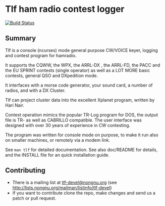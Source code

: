 # Tlf ham radio contest logger

[![Build Status](https://travis-ci.org/Tlf/tlf.svg?branch=master)](https://travis-ci.org/Tlf/tlf)

## Summary

Tlf is a console (ncurses) mode general purpose CW/VOICE keyer, logging and 
contest program for hamradio. 

It supports the CQWW, the WPX, the ARRL-DX , the ARRL-FD, the PACC and the 
EU SPRINT contests (single operator) as well as a LOT MORE basic contests, 
general QSO and DXpedition mode. 

It interfaces with a morse code generator, your sound card, a number of radios,
and with a DX Cluster. 

Tlf can project cluster data into the excellent Xplanet program, written by 
Hari Nair.

Contest operation mimics the popular TR-Log program for DOS, the output file 
is TR- as well as CABRILLO compatible. The user interface was designed with 
over 30 years of experience in CW contesting. 

The program was written for console mode on purpose, to make it run also on 
smaller machines, or remotely via a modem link. 

See `man tlf` for detailed documentation. See also doc/README for details, 
and the INSTALL file for an quick installation guide.


## Contributing

* There is a mailing list at tlf-devel@nongnu.org (see 
  http://lists.nongnu.org/mailman/listinfo/tlf-devel)
* If you want to contribute clone the repo, make changes and send us a patch 
  or pull request.
